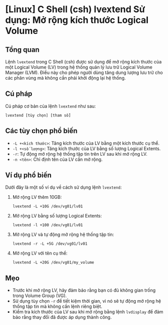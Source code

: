 # [Linux] C Shell (csh) lvextend Sử dụng: Mở rộng kích thước Logical Volume

## Tổng quan
Lệnh `lvextend` trong C Shell (csh) được sử dụng để mở rộng kích thước của một Logical Volume (LV) trong hệ thống quản lý lưu trữ Logical Volume Manager (LVM). Điều này cho phép người dùng tăng dung lượng lưu trữ cho các phân vùng mà không cần phải khởi động lại hệ thống.

## Cú pháp
Cú pháp cơ bản của lệnh `lvextend` như sau:

```shell
lvextend [tùy chọn] [tham số]
```

## Các tùy chọn phổ biến
- `-L +<kích thước>`: Tăng kích thước của LV bằng một kích thước cụ thể.
- `-l +<số lượng>`: Tăng kích thước của LV bằng số lượng Logical Extents.
- `-r`: Tự động mở rộng hệ thống tập tin trên LV sau khi mở rộng LV.
- `-n <tên>`: Chỉ định tên của LV cần mở rộng.

## Ví dụ phổ biến
Dưới đây là một số ví dụ về cách sử dụng lệnh `lvextend`:

1. Mở rộng LV thêm 10GB:
   ```shell
   lvextend -L +10G /dev/vg01/lv01
   ```

2. Mở rộng LV bằng số lượng Logical Extents:
   ```shell
   lvextend -l +100 /dev/vg01/lv01
   ```

3. Mở rộng LV và tự động mở rộng hệ thống tập tin:
   ```shell
   lvextend -r -L +5G /dev/vg01/lv01
   ```

4. Mở rộng LV với tên cụ thể:
   ```shell
   lvextend -L +20G /dev/vg01/my_volume
   ```

## Mẹo
- Trước khi mở rộng LV, hãy đảm bảo rằng bạn có đủ không gian trống trong Volume Group (VG).
- Sử dụng tùy chọn `-r` để tiết kiệm thời gian, vì nó sẽ tự động mở rộng hệ thống tập tin mà không cần lệnh riêng biệt.
- Kiểm tra kích thước của LV sau khi mở rộng bằng lệnh `lvdisplay` để đảm bảo rằng thay đổi đã được áp dụng thành công.